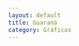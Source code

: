 ```yaml
---
layout: default
title: Guaraná
category: Gráficas
---
```


<img src="{{ site.images_url }}/graficas/grafica_low.jpg" class="inline-left" title="" alt="" />
